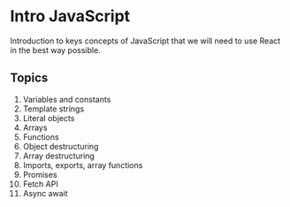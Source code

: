 # Intro JavaScript

Introduction to keys concepts of JavaScript that we will need to use React in the best way possible.

## Topics

1. Variables and constants
2. Template strings
3. Literal objects
4. Arrays
5. Functions
6. Object destructuring
7. Array destructuring
8. Imports, exports, array functions
9. Promises
10. Fetch API
11. Async await